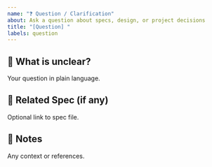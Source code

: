 ```yaml
---
name: "❓ Question / Clarification"
about: Ask a question about specs, design, or project decisions
title: "[Question] "
labels: question
---
```


## 🤔 What is unclear?
Your question in plain language.

## 📄 Related Spec (if any)
Optional link to spec file.

## 📝 Notes
Any context or references.

